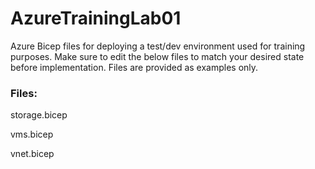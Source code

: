 # AzureTrainingLab01
Azure Bicep files for deploying a test/dev environment used for training purposes. 
Make sure to edit the below files to match your desired state before implementation. 
Files are provided as examples only. 

### Files:
storage.bicep

vms.bicep
	
vnet.bicep

